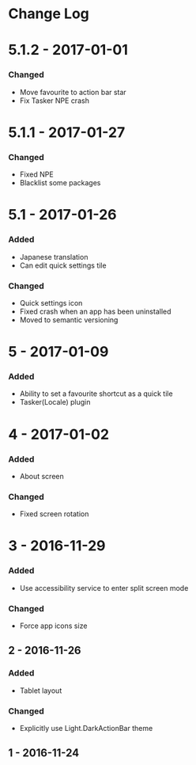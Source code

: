 # Change Log

# 5.1.2 - 2017-01-01
### Changed
 - Move favourite to action bar star
 - Fix Tasker NPE crash

# 5.1.1 - 2017-01-27
### Changed
 - Fixed NPE
 - Blacklist some packages

# 5.1 - 2017-01-26
### Added
 - Japanese translation
 - Can edit quick settings tile

### Changed
 - Quick settings icon
 - Fixed crash when an app has been uninstalled
 - Moved to semantic versioning

# 5 - 2017-01-09
### Added
 - Ability to set a favourite shortcut as a quick tile
 - Tasker(Locale) plugin

# 4 - 2017-01-02
### Added
 - About screen

### Changed
 - Fixed screen rotation

# 3 - 2016-11-29
### Added
 - Use accessibility service to enter split screen mode

### Changed
 - Force app icons size

## 2 - 2016-11-26
### Added
 - Tablet layout

### Changed
 - Explicitly use Light.DarkActionBar theme

## 1 - 2016-11-24
